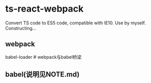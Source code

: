 # ts-react-webpack
Convert TS code to ES5 code, compatible with IE10. Use by myself. Constructing...  

## webpack  
babel-loader # webpack与babel桥梁  

## babel(说明见NOTE.md)  

## 
